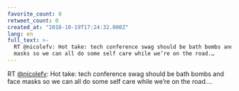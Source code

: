 ```yaml
---
favorite_count: 0
retweet_count: 0
created_at: "2018-10-19T17:24:32.000Z"
lang: en
full_text: >-
  RT @nicolefv: Hot take: tech conference swag should be bath bombs and face
  masks so we can all do some self care while we’re on the road.…
---
```


RT [@nicolefv](https://twitter.com/nicolefv): Hot take: tech conference swag
should be bath bombs and face masks so we can all do some self care while we’re
on the road.…
